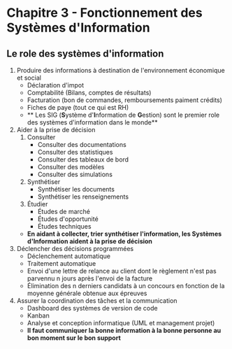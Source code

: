 # Chapitre 3 - Fonctionnement des Systèmes d'Information

## Le role des systèmes d'information

1. Produire des informations à destination de l'environnement économique et social
	* Déclaration d'impot
	* Comptabilité (Bilans, comptes de résultats)
	* Facturation (bon de commandes, remboursements paiment crédits)
	* Fiches de paye (tout ce qui est RH)
	* ** Les SIG (**S**ystème d'**I**nformation de **G**estion) sont le premier role des systèmes d'information dans le monde**
2. Aider à la prise de décision
	1. Consulter
		* Consulter des documentations
		* Consulter des statistiques
		* Consulter des tableaux de bord
		* Consulter des modèles
		* Consulter des simulations
	2. Synthétiser
		* Synthétiser les documents
		* Synthétiser les renseignements
	3. Étudier
		* Études de marché
		* Études d'opportunité
		* Études techniques
	* **En aidant à collecter, trier synthétiser l'information, les Systèmes d'Information aident à la prise de décision**
3. Déclencher des décisions programmées
	* Déclenchement automatique
	* Traitement automatique
	* Envoi d'une lettre de relance au client dont le règlement n'est pas parvennu n jours après l'envoi de la facture
	* Élimination des n derniers candidats à un concours en fonction de la moyenne générale obtenue aux épreuves
4. Assurer la coordination des tâches et la communication
	* Dashboard des systèmes de version de code
	* Kanban
	* Analyse et conception informatique (UML et management projet)
	* **Il faut communiquer __la bonne information__ à __la bonne personne__ au __bon moment__ sur le __bon support__**
